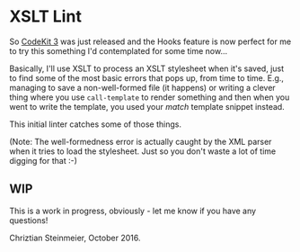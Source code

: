 # XSLT Lint

So [CodeKit 3](https://codekitapp.com) was just released and the Hooks feature is now perfect
for me to try this something I'd contemplated for some time now...

Basically, I'll use XSLT to process an XSLT stylesheet when it's saved, just to find some of the most basic
errors that pops up, from time to time. E.g., managing to save a non-well-formed file (it happens) or writing
a clever thing where you use `call-template` to render something and then when you went to write the template,
you used your *match* template snippet instead.

This initial linter catches some of those things.

(Note: The well-formedness error is actually caught by the XML parser when it tries to load the stylesheet.
Just so you don't waste a lot of time digging for that :-)

## WIP

This is a work in progress, obviously - let me know if you have any questions!

Chriztian Steinmeier, October 2016.
